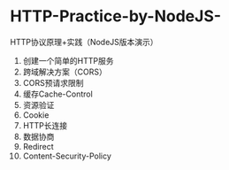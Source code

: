# HTTP-Practice-by-NodeJS-
HTTP协议原理+实践（NodeJS版本演示）

1. 创建一个简单的HTTP服务
2. 跨域解决方案（CORS）
3. CORS预请求限制
4. 缓存Cache-Control
5. 资源验证
6. Cookie
7. HTTP长连接
8. 数据协商
9. Redirect
10. Content-Security-Policy